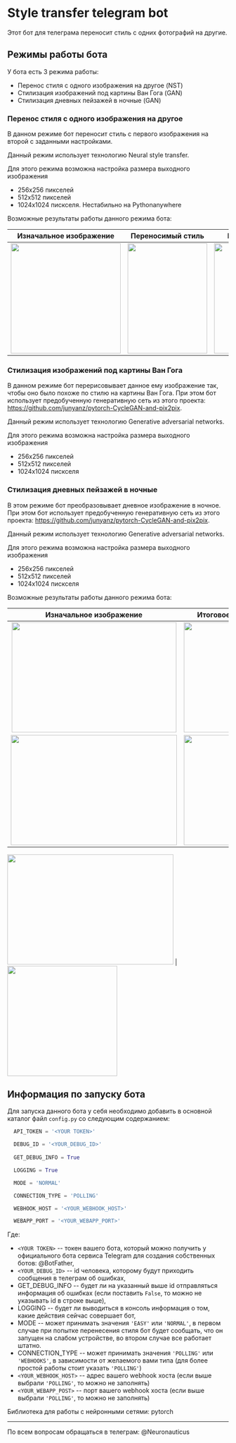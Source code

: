 # Style transfer telegram bot
Этот бот для телеграма переносит стиль с одних фотографий на другие.

## Режимы работы бота

У бота есть 3 режима работы:
- Перенос стиля с одного изображения на другое (NST)
- Стилизация изображений под картины Ван Гога (GAN)
- Стилизация дневных пейзажей в ночные (GAN)

### Перенос стиля с одного изображения на другое
В данном режиме бот переносит стиль с первого изображения на второй с заданными настройками.

Данный режим использует технологию Neural style transfer.

Для этого режима возможна настройка размера выходного изображения
  - 256х256 пикселей
  - 512х512 пикселей
  - 1024x1024 пискселя. Нестабильно на Pythonanywhere
  
Возможные результаты работы данного режима бота:

Изначальное изображение    |  Переносимый стиль        |  Итоговое изображение
:-------------------------:|:-------------------------:|:-------------------------:
<img src="https://github.com/alresin/Style_transfer_telegram_bot/blob/master/images/corgi.jpg" height="250" width="250">  |  <img src="https://github.com/alresin/Style_transfer_telegram_bot/blob/master/images/style_1.jpg" height="250" width="181">  |   <img src="https://github.com/alresin/Style_transfer_telegram_bot/blob/master/images/corgi_st_1.jpeg" height="250"  width="250">

### Стилизация изображений под картины Ван Гога
В данном режиме бот перерисовывает данное ему изображение так, чтобы оно было похоже по стилю на картины Ван Гога. При этом бот  использует предобученную генеративную сеть из этого проекта: https://github.com/junyanz/pytorch-CycleGAN-and-pix2pix.

Данный режим использует технологию Generative adversarial networks.

Для этого режима возможна настройка размера выходного изображения
  - 256х256 пикселей
  - 512х512 пикселей
  - 1024x1024 пискселя

### Стилизация дневных пейзажей в ночные
В этом режиме бот преобразовывает дневное изображение в ночное. При этом бот  использует предобученную генеративную сеть из этого проекта: https://github.com/junyanz/pytorch-CycleGAN-and-pix2pix.

Данный режим использует технологию Generative adversarial networks.

Для этого режима возможна настройка размера выходного изображения
  - 256х256 пикселей
  - 512х512 пикселей
  - 1024x1024 пискселя

Возможные результаты работы данного режима бота:

Изначальное изображение    |  Итоговое изображение
:-------------------------:|:-------------------------:
<img src="https://github.com/alresin/Style_transfer_telegram_bot/blob/master/images/field.jpg" height="250" width="375">  |  <img src="https://github.com/alresin/Style_transfer_telegram_bot/blob/master/images/vangogh_1.jpeg" height="250"  width="250">
<img src="https://github.com/alresin/Style_transfer_telegram_bot/blob/master/images/nature.jpg" height="250" width="378">  |  <img src="https://github.com/alresin/Style_transfer_telegram_bot/blob/master/images/vangogh_2.jpeg" height="250"  width="250">

<img src="https://github.com/alresin/Style_transfer_telegram_bot/blob/master/images/rocks.jpg" height="250" width="378">  |  <img src="https://github.com/alresin/Style_transfer_telegram_bot/blob/master/images/monet_2.jpeg" height="250"  width="250">


## Информация по запуску бота
Для запуска данного бота у себя необходимо добавить в основной каталог файл `config.py` со следующим содержанием:
```Python
  API_TOKEN = '<YOUR TOKEN>'

  DEBUG_ID = '<YOUR_DEBUG_ID>'
  
  GET_DEBUG_INFO = True

  LOGGING = True

  MODE = 'NORMAL'

  CONNECTION_TYPE = 'POLLING'

  WEBHOOK_HOST = '<YOUR_WEBHOOK_HOST>'

  WEBAPP_PORT = '<YOUR_WEBAPP_PORT>'
```

Где:
- `<YOUR TOKEN>` -- токен вашего бота, который можно получить у официального бота сервиса Telegram для создания собственных ботов: @BotFather,
- `<YOUR_DEBUG_ID>` -- id человека, которому будут приходить сообщения в телеграм об ошибках,
- GET_DEBUG_INFO -- будет ли на указанный выше id отправляться информация об ошибках (если поставить `False`, то можно не указывать id в строке выше),
- LOGGING -- будет ли выводиться в консоль информация о том, какие действия сейчас совершает бот,
- MODE -- может принимать значения `'EASY'` или `'NORMAL'`, в первом случае при попытке перенесения стиля бот будет сообщать, что он запущен на слабом устройстве, во втором случае все работает штатно.
- CONNECTION_TYPE -- может принимать значения `'POLLING'` или `'WEBHOOKS'`, в зависимости от желаемого вами типа (для более простой работы стоит указать `'POLLING'`)
- `<YOUR_WEBHOOK_HOST>` -- адрес вашего webhook хоста (если выше выбрали `'POLLING'`, то можно не заполнять)
- `<YOUR_WEBAPP_POST>` -- порт вашего webhook хоста (если выше выбрали `'POLLING'`, то можно не заполнять)

Библиотека для работы с нейронными сетями: pytorch

_____

По всем вопросам обращаться в телеграм: @Neuronauticus
